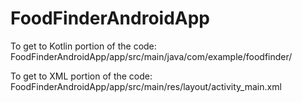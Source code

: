 # FoodFinderAndroidApp

To get to Kotlin portion of the code: FoodFinderAndroidApp/app/src/main/java/com/example/foodfinder/

To get to XML portion of the code: FoodFinderAndroidApp/app/src/main/res/layout/activity_main.xml
